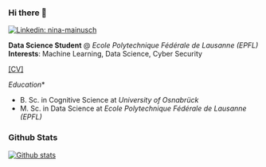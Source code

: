 ### Hi there 👋
[![Linkedin: nina-mainusch](https://img.shields.io/badge/nina-mainusch-blue?style=flat-square&logo=Linkedin&logoColor=white&link=https://www.linkedin.com/in/nina-mainusch/)](https://www.linkedin.com/in/nina-mainusch/)

**Data Science Student** @ *Ecole Polytechnique Fédérale de Lausanne (EPFL)*
**Interests**: Machine Learning, Data Science, Cyber Security

[[CV]](https://docs.google.com/viewer?url=https://github.com/nina-mainusch/nina-mainusch/raw/main/CV_Mainusch.pdf)

*Education**
* B. Sc. in Cognitive Science at *University of Osnabrück*
* M. Sc. in Data Science at *Ecole Polytechnique Fédérale de Lausanne (EPFL)*


### Github Stats
[![Github stats](https://github-readme-stats.vercel.app/api?username=nina-mainusch)](https://github.com/anuraghazra/github-readme-stats)



<!--
**Nina-Mainusch/Nina-Mainusch** is a ✨ _special_ ✨ repository because its `README.md` (this file) appears on your GitHub profile.

Here are some ideas to get you started:

- 🔭 I’m currently working on ...
- 🌱 I’m currently learning ...
- 👯 I’m looking to collaborate on ...
- 🤔 I’m looking for help with ...
- 💬 Ask me about ...
- 📫 How to reach me: ...
- 😄 Pronouns: ...
- ⚡ Fun fact: ...
-->

<!--
### Hi there, I'm Xavier Oliva 👋

[![Linkedin: xavier-oliva](https://img.shields.io/badge/xavoliva-blue?style=flat-square&logo=Linkedin&logoColor=white&link=https://www.linkedin.com/in/xavier-oliva/)](https://www.linkedin.com/in/xavier-oliva/)

:man_teacher: &nbsp; **Data Science Student** @ *Ecole Polytechnique Fédérale de Lausanne (EPFL)*

:telescope: &nbsp; **Interests**: Machine Learning, Data Science, Cyber Security

:link:&nbsp;
[[CV]](https://docs.google.com/viewer?url=https://github.com/xavoliva/xavoliva/raw/main/cv_oliva.pdf) -
[[LinkedIn]](https://linkedin.com/in/xavier-oliva)

## :flashlight: &nbsp; Highlights	
:mortar_board: &nbsp; **Education**
* Bachelor in Electrical Engineering at *Technical University Munich (TUM)*
* Master in Data Science at *Ecole Polytechnique Fédérale de Lausanne (EPFL)*

### Github Stats
[![Github stats](https://github-readme-stats.vercel.app/api?username=xavoliva)](https://github.com/anuraghazra/github-readme-stats)

-->

